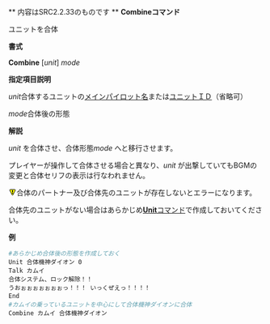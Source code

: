 ** 内容はSRC2.2.33のものです **
**Combineコマンド**

ユニットを合体

**書式**

**Combine** [*unit*] *mode*

**指定項目説明**

*unit*合体するユニットの[メインパイロット名](メインパイロット名.md)または[ユニットＩＤ](ユニットＩＤ.md)（省略可）

*mode*合体後の形態

**解説**

*unit* を合体させ、合体形態*mode* へと移行させます。

プレイヤーが操作して合体させる場合と異なり、*unit* が出撃していてもBGMの変更と合体セリフの表示は行なわれません。

![](../images/bm0.gif)合体のパートナー及び合体先のユニットが存在しないとエラーになります。

合体先のユニットがない場合はあらかじめ[**Unit**コマンド](Unitコマンド.md)で作成しておいてください。

**例**
```sh
#あらかじめ合体後の形態を作成しておく
Unit 合体機神ダイオン 0
Talk カムイ
合体システム、ロック解除！！
うおぉぉぉぉぉぉぉっ！！！ いっくぜえっ！！！！
End
#カムイの乗っているユニットを中心にして合体機神ダイオンに合体
Combine カムイ 合体機神ダイオン
```

